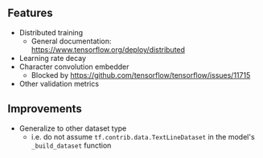 ## Features

* Distributed training
  * General documentation: https://www.tensorflow.org/deploy/distributed
* Learning rate decay
* Character convolution embedder
  * Blocked by https://github.com/tensorflow/tensorflow/issues/11715
* Other validation metrics

## Improvements

* Generalize to other dataset type
  * i.e. do not assume `tf.contrib.data.TextLineDataset` in the model's `_build_dataset` function
